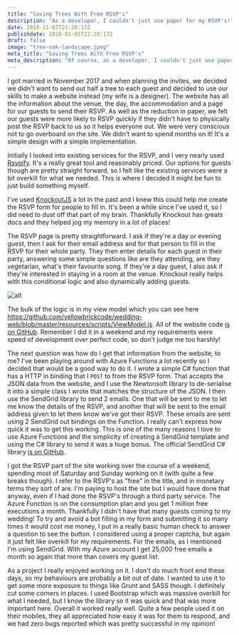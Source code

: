 ```yaml
---
title: "Saving Trees With Free RSVP's"
description: "As a developer, I couldn't just use paper for my RSVP's!"
date: 2018-11-07T22:28:17Z
publishdate: 2018-01-05T22:28:17Z
draft: false
image: "tree-oak-landscape.jpeg"
meta_title: "Saving Trees With Free RSVP's"
meta_description: "Of course, as a developer, I couldn't just use paper for my RSVP's! So I built something instead"
---
```

I got married in November 2017 and when planning the invites, we decided we didn't want to send out half a tree to each guest and decided to use our skills to make a website instead (my wife is a designer). The website has all the information about the venue, the day, the accommodation and a page for our guests to send their RSVP. As well as the reduction in paper, we felt our guests were more likely to RSVP quickly if they didn't have to physically post the RSVP back to us so it helps everyone out. We were very conscious not to go overboard on the site. We didn't want to spend months on it! It's a simple design with a simple implementation.

Initially I looked into existing services for the RSVP, and I very nearly used [Rsvpify](http://rsvpify.com). It's a really great tool and reasonably priced. Our options for guests though are pretty straight forward, so I felt like the existing services were a bit overkill for what we needed. This is where I decided it might be fun to just build something myself. 

I've used [KnockoutJS](http://knockoutjs.com) a lot in the past and I knew this could help me create the RSVP form for people to fill in. It's been a while since I've used it, so I did need to dust off that part of my brain. Thankfully Knockout has greats docs and they helped jog my memory in a lot of places! 

The RSVP page is pretty straightforward. I ask if they're a day or evening guest, then I ask for their email address and for that person to fill in the RSVP for their whole party. They then enter details for each guest in their party, answering some simple questions like are they attending, are they vegetarian, what's their favourite song. If they're a day guest, I also ask if they're interested in staying in a room at the venue. Knockout really helps with this conditional logic and also dynamically adding guests. 

![alt](/images/posts/2017-09-29-09_10_54-RSVP---Sarah---Katy-s-Wedding.png)

The bulk of the logic is in my view model which you can see here https://github.com/yellowbrickcode/wedding-web/blob/master/resources/scripts/ViewModel.js. All of the website code [is on GitHub](https://github.com/yellowbrickcode/wedding-web). Remember I did it in a weekend and my requirements were speed of development over perfect code, so don't judge me too harshly! <i class="icon-grin"></i>

The next question was how do I get that information from the website, to me? I've been playing around with Azure Functions a lot recently so I decided that would be a good way to do it. I wrote a simple C# function that has a HTTP in binding that I `POST` to from the RSVP form. That accepts the JSON data from the website, and I use the Newtonsoft library to de-serialise it into a simple class I wrote that matches the structure of the JSON. I then use the SendGrid library to send 2 emails. One that will be sent to me to let me know the details of the RSVP, and another that will be sent to the email address given to let them know we've got their RSVP. These emails are sent using 2 SendGrid out bindings on the Function. I really can't express how quick it was to get this working. This is one of the many reasons I love to use Azure Functions and the simplicity of creating a SendGrid template and using the C# library to send it was a huge bonus. The official SendGrid C# library [is on GitHub](https://github.com/sendgrid/sendgrid-csharp).

I got the RSVP part of the site working over the course of a weekend, spending most of Saturday and Sunday working on it (with quite a few breaks though). I refer to the RSVP's as "free" in the title, and in monetary terms they sort of are. I'm paying to host the site but I would have done that anyway, even if I had done the RSVP's through a third party service. The Azure Function is on the consumption plan and you get 1 million free executions a month. Thankfully I didn't have that many guests coming to my wedding! To try and avoid a bot filling in my form and submitting it so many times it would cost me money, I put in a really basic human check to answer a question to see the button. I considered using a proper captcha, but again it just felt like overkill for my requirements. For the emails, as I mentioned I'm using SendGrid. With my Azure account I get 25,000 free emails a month so again that more than covers my guest list.

As a project I really enjoyed working on it. I don't do much front end these days, so my behaviours are probably a bit out of date. I wanted to use it to get some more exposure to things like Grunt and SASS though. I definitely cut some corners in places. I used Bootstrap which was massive overkill for what I needed, but I know the library so it was quick and that was more important here. Overall it worked really well. Quite a few people used it on their mobiles, they all appreciated how easy it was for them to respond, and we had zero bugs reported which was pretty successful in my opinion! 